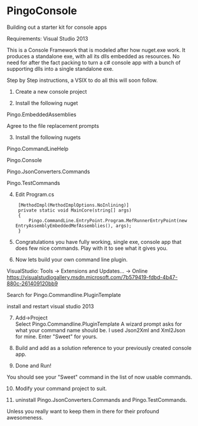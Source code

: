 # PingoConsole
Building out a starter kit for console apps

Requirements: Visual Studio 2013

This is a Console Framework that is modeled after how nuget.exe work.  It produces a standalone exe, with all its dlls embedded as resources.  No need for after the fact packing to turn a c# console app with a bunch of supporting dlls into a single standalone exe.  

Step by Step instructions, a VSIX to do all this will soon follow.

1. Create a new console project

2. Install the following nuget

  Pingo.EmbeddedAssemblies

  Agree to the file replacement prompts

3. Install the following nugets 

  Pingo.CommandLineHelp
  
  Pingo.Console
  
  Pingo.JsonConverters.Commands
  
  Pingo.TestCommands

4. Edit Program.cs

        [MethodImpl(MethodImplOptions.NoInlining)]
        private static void MainCore(string[] args)
        {
            Pingo.CommandLine.EntryPoint.Program.MefRunnerEntryPoint(new EntryAssemblyEmbeddedMefAssemblies(), args);
        }
        
5. Congratulations you have fully working, single exe, console app that does few nice commands.  Play with it to see what it gives you.

6. Now lets build your own command line plugin.

  VisualStudio: Tools -> Extensions and Updates... -> Online
  https://visualstudiogallery.msdn.microsoft.com/7b579419-fdbd-4b47-880c-261409120bb9
  
  Search for Pingo.Commandline.PluginTemplate
  
  install and restart visual studio 2013

7. Add->Project   
  Select Pingo.Commandline.PluginTemplate
  A wizard prompt asks for what your command name should be.  I used Json2Xml and Xml2Json for mine.  Enter "Sweet" for yours.

8. Build and add as a solution reference to your previously created console app.

9. Done and Run!  

  You should see your "Sweet" command in the list of now usable commands.  

10. Modify your command project to suit.

11. uninstall Pingo.JsonConverters.Commands and Pingo.TestCommands.  

  Unless you really want to keep them in there for their profound awesomeness.












